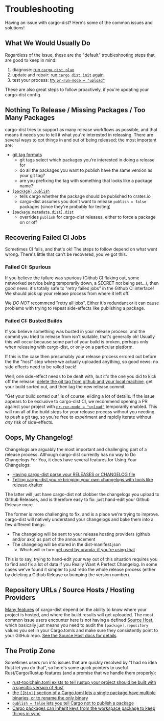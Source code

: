 # Troubleshooting

Having an issue with cargo-dist? Here's some of the common issues and solutions!

<!-- toc -->


## What We Would Usually Do

Regardless of the issue, these are the "default" troubleshooting steps that are good to keep in mind:

1. diagnose: [run `cargo dist plan`](./quickstart/rust.md#check-what-ci-will-build)
2. update and repair: [run `cargo dist init` again](./updating.md)
3. test your process: [try `pr-run-mode = "upload"`](./ci/customizing.md#build-and-upload-artifacts-on-every-pull-request)

These are also great steps to follow proactively, if you're updating your cargo-dist config.



## Nothing To Release / Missing Packages / Too Many Packages

cargo-dist tries to support as many release workflows as possible, and that means it needs you to tell it what you're interested in releasing. There are several ways to opt things in and out of being released; the most important are:

* [git tag formats](./workspaces/workspace-guide.md#announcement-tags)
    * git tags select which packages you're interested in doing a release for
    * do all the packages you want to publish have the same version as your git tag?
    * are you prefixing the tag with something that looks like a package name?
* [`[package].publish`](./reference/config.md#publish)
    * tells cargo whether the package should be published to crates.io
    * cargo-dist assumes you don't want to release `publish = false` packages (since they're probably for testing)
* [`[package.metadata.dist].dist`](./reference/config.md#dist)
    * overrides `publish` for cargo-dist releases, either to force a package on or off



## Recovering Failed CI Jobs

Sometimes CI fails, and that's ok! The steps to follow depend on what went wrong. There's little that can't be recovered, you've got this.


### Failed CI: Spurious

If you believe the failure was spurious (Github CI flaking out, some networked service being temporarily down, a SECRET not being set...), then good news: it's totally safe to "retry failed jobs" in the Github CI interface! We should pick up your release process from where it left off.

We *DO NOT* recommend "retry all jobs". Either it's redundant or it can cause problems with trying to repeat side-effects like publishing a package.


### Failed CI: Busted Builds

If you believe something was busted in your release process, and the commit you tried to release from isn't suitable, that's generally ok! Usually this will occur because some part of your build is broken, perhaps only when releasing with cargo-dist, or only on a particular platform.

If this is the case then presumably your release process errored out before the the "host" step where we actually uploaded anything, so good news: no side effects need to be rolled back!

Well, one side-effect needs to be dealt with, but it's the one you did to kick off the release: [delete the git tag from github and your local machine](https://stackoverflow.com/questions/5480258/how-can-i-delete-a-remote-tag), get your build sorted out, and then tag the new release commit.

"Get your build sorted out" is of course, eliding a lot of details. If the issue appears to be exclusive to cargo-dist CI, we recommend opening a PR against your project with [`pr-run-mode = "upload"`](./ci/customizing.md#build-and-upload-artifacts-on-every-pull-request) temporarily enabled. This will run all of the build steps for your release process without you needing to push a git tag, so you're free to experiment and rapidly iterate without *any* risk of side-effects.



## Oops, My Changelog!

Changelogs are arguably the most important and challenging part of a release process. Although cargo-dist currently has no way to Do Changelogs For You, it does have several features for Using Your Changelogs:

* [Having cargo-dist parse your RELEASES or CHANGELOG file](./workspaces/simple-guide.md#release-notes)
* [Telling cargo-dist you're bringing your own changelogs with tools like release-drafter](./ci/customizing.md#bring-your-own-release)

The latter will just have cargo-dist not clobber the changelogs you upload to Github Releases, and is therefore easy to fix: just hand-edit your Github Release more.

The former is more challenging to fix, and is a place we're trying to improve. cargo-dist will natively understand your changelogs and bake them into a few different things:

* The changelog will be sent to your release hosting providers (github and/or axo) as part of the announcement
* The changelog will be stored in the dist-manifest.json
    * Which will in turn [get used by oranda, if you're using that](https://github.com/axodotdev/oranda)

This is to say, trying to hand-edit your way out of this situation requires you to find and fix a lot of data if you Really Want A Perfect Changelog. In some cases we've found it simpler to just redo the whole release process (either by deleting a Github Release or bumping the version number).



## Repository URLs / Source Hosts / Hosting Providers

[Many features](./reference/artifact-url.md) of cargo-dist depend on the ability to know where your project is hosted, and where the build results will get uploaded. The most common issue users encounter here is not having a defined [Source Host](./reference/artifact-url.md#source-hosts), which basically just means you need to audit the `[package].repository` values you set in your Cargo.tomls and make sure they consistently point to your GitHub repo. [See the Source Host docs for details](./reference/artifact-url.md#source-hosts).


## The Protip Zone

Sometimes users run into issues that are quickly resolved by "I had no idea Rust let you do that", so here's some quick pointers to useful Rust/Cargo/Rustup features (and a promise that we handle them properly):

* [rust-toolchain.toml exists to tell rustup your project should be built with a specific version of Rust](https://rust-lang.github.io/rustup/overrides.html#the-toolchain-file)
* [the `[[bin]]` section of a Cargo.toml lets a single package have multiple binaries, or to rename the only binary](https://doc.rust-lang.org/cargo/reference/cargo-targets.html#binaries)
* [`publish = false` lets you tell Cargo not to publish a package](https://doc.rust-lang.org/cargo/reference/manifest.html#the-publish-field)
* [Cargo packages can inherit keys from the workspace package to keep things in sync](https://doc.rust-lang.org/cargo/reference/workspaces.html#the-package-table)
